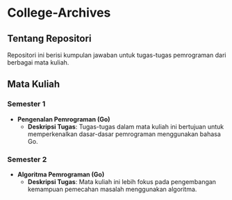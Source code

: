 # College-Archives

## Tentang Repositori

Repositori ini berisi kumpulan jawaban untuk tugas-tugas pemrograman dari berbagai mata kuliah.

## Mata Kuliah

### Semester 1

- **Pengenalan Pemrograman (Go)**
  - **Deskripsi Tugas**: Tugas-tugas dalam mata kuliah ini bertujuan untuk memperkenalkan dasar-dasar pemrograman menggunakan bahasa Go.

### Semester 2

- **Algoritma Pemrograman (Go)**
  - **Deskripsi Tugas**: Mata kuliah ini lebih fokus pada pengembangan kemampuan pemecahan masalah menggunakan algoritma.
